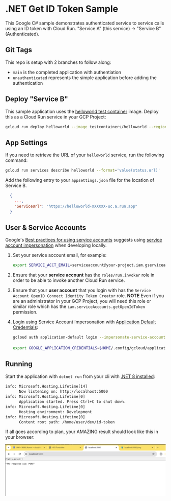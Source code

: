 # .NET Get ID Token Sample

This Google C# sample demonstrates authenticated service to service calls using an ID token with Cloud Run.  "Service A" (this service) -> "Service B" (Authenticated).

## Git Tags

This repo is setup with 2 branches to follow along:

* `main` is the completed application with authentiation
* `unauthenticated` represents the simple application before adding the authentication

## Deploy "Service B"

This sample application uses the [helloworld test container](https://github.com/testcontainers/helloworld) image.  Deploy this as a Cloud Run service in your GCP Project:

```bash
gcloud run deploy helloworld --image testcontainers/helloworld --region us-central1
```

## App Settings

If you need to retrieve the URL of your `helloworld` service, run the following command:

```bash
gcloud run services describe helloworld --format='value(status.url)'
```

Add the following entry to your `appsettings.json` file for the location of Service B. 

```json
  {
    ...,
    "ServiceUrl": "https://helloworld-XXXXXX-uc.a.run.app"
  }
```

## User & Service Accounts

Google's [Best practices for using service accounts](https://cloud.google.com/iam/docs/best-practices-service-accounts#using_service_accounts) suggests using [service account impersonation](https://cloud.google.com/docs/authentication/use-service-account-impersonation) when developing locally.

1. Set your service account email, for example: 
    ```bash
    export SERVICE_ACCT_EMAIL=serviceaccount@your-project.iam.gserviceaccount.com
    ```

1. Ensure that your **service account** has the `roles/run.invoker` role in order to be able to invoke another Cloud Run service.

1. Ensure that your **user account** that you login with has the `Service Account OpenID Connect Identity Token Creator` role.  **NOTE** Even if you are an administrator in your GCP Project, you will need this role or similar role which has the `iam.serviceAccounts.getOpenIdToken` permission.

1. Login using Service Account Impersonation with [Application Default Credentials](https://cloud.google.com/docs/authentication/provide-credentials-adc):

    ```bash
    gcloud auth application-default login --impersonate-service-account $SERVICE_ACCT_EMAIL

    export GOOGLE_APPLICATION_CREDENTIALS=$HOME/.config/gcloud/application_default_credentials.json
    ```

## Running

Start the application with `dotnet run` from your cli with [.NET 8 installed](https://dotnet.microsoft.com/en-us/download):


```
info: Microsoft.Hosting.Lifetime[14]
      Now listening on: http://localhost:5000
info: Microsoft.Hosting.Lifetime[0]
      Application started. Press Ctrl+C to shut down.
info: Microsoft.Hosting.Lifetime[0]
      Hosting environment: Development
info: Microsoft.Hosting.Lifetime[0]
      Content root path: /home/user/dev/id-token
```

If all goes according to plan, your AMAZING result should look like this in your browser:

![Image description](success.png)

